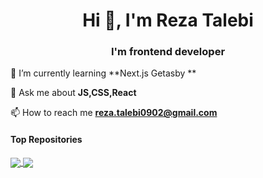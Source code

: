 
 
 <h1 align="center">Hi 👋, I'm Reza Talebi</h1>
<h3 align="center">I'm frontend developer</h3>


 
🌱 I’m currently learning **Next.js Getasby **

 💬 Ask me about **JS,CSS,React**

 📫 How to reach me **reza.talebi0902@gmail.com**

 
<!-- <a href="https://skillicons.dev">
    <img src="https://skillicons.dev/icons?i=js,react,redux,html,css,bootstrap,git,sass" />
  </a>

 <a href="https://github.com/reza-talebii/github-readme-stats"><img align="center" src="https://github-readme-stats.vercel.app/api?username=reza-talebii&show_icons=true&include_all_commits=true&theme=gruvbox&hide_border=true" alt="Anurag's github stats" /></a> 
 -->



#### Top Repositories

<a href="https://github.com/reza-talebii/web3.0">
  <img align="center" src="https://github-readme-stats.vercel.app/api/pin/?username=reza-talebii&repo=web3.0" />
</a>

<a href="https://github.com/reza-talebii/linkedin">
  <img align="center" src="https://github-readme-stats.vercel.app/api/pin/?username=reza-talebii&repo=linkedin" />

</a>



